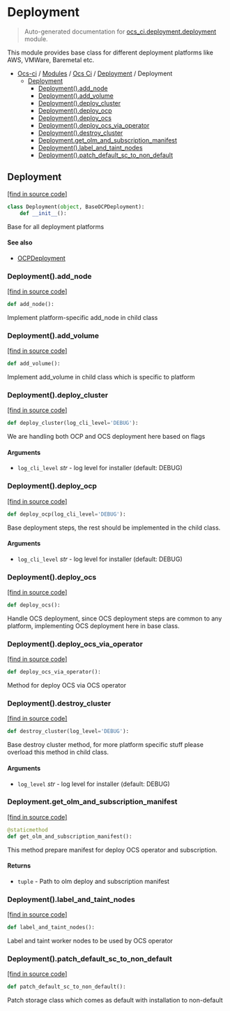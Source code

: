 # Deployment

> Auto-generated documentation for [ocs_ci.deployment.deployment](https://github.com/gklein/ocs-ci/blob/master/ocs_ci/deployment/deployment.py) module.

This module provides base class for different deployment
platforms like AWS, VMWare, Baremetal etc.

- [Ocs-ci](../../README.md#ocs-ci) / [Modules](../../MODULES.md#ocs-ci-modules) / [Ocs Ci](../index.md#ocs-ci) / [Deployment](index.md#deployment) / Deployment
    - [Deployment](#deployment)
        - [Deployment().add_node](#deploymentadd_node)
        - [Deployment().add_volume](#deploymentadd_volume)
        - [Deployment().deploy_cluster](#deploymentdeploy_cluster)
        - [Deployment().deploy_ocp](#deploymentdeploy_ocp)
        - [Deployment().deploy_ocs](#deploymentdeploy_ocs)
        - [Deployment().deploy_ocs_via_operator](#deploymentdeploy_ocs_via_operator)
        - [Deployment().destroy_cluster](#deploymentdestroy_cluster)
        - [Deployment.get_olm_and_subscription_manifest](#deploymentget_olm_and_subscription_manifest)
        - [Deployment().label_and_taint_nodes](#deploymentlabel_and_taint_nodes)
        - [Deployment().patch_default_sc_to_non_default](#deploymentpatch_default_sc_to_non_default)

## Deployment

[[find in source code]](https://github.com/gklein/ocs-ci/blob/master/ocs_ci/deployment/deployment.py#L39)

```python
class Deployment(object, BaseOCPDeployment):
    def __init__():
```

Base for all deployment platforms

#### See also

- [OCPDeployment](ocp.md#ocpdeployment)

### Deployment().add_node

[[find in source code]](https://github.com/gklein/ocs-ci/blob/master/ocs_ci/deployment/deployment.py#L410)

```python
def add_node():
```

Implement platform-specific add_node in child class

### Deployment().add_volume

[[find in source code]](https://github.com/gklein/ocs-ci/blob/master/ocs_ci/deployment/deployment.py#L56)

```python
def add_volume():
```

Implement add_volume in child class which is specific to
platform

### Deployment().deploy_cluster

[[find in source code]](https://github.com/gklein/ocs-ci/blob/master/ocs_ci/deployment/deployment.py#L63)

```python
def deploy_cluster(log_cli_level='DEBUG'):
```

We are handling both OCP and OCS deployment here based on flags

#### Arguments

- `log_cli_level` *str* - log level for installer (default: DEBUG)

### Deployment().deploy_ocp

[[find in source code]](https://github.com/gklein/ocs-ci/blob/master/ocs_ci/deployment/deployment.py#L96)

```python
def deploy_ocp(log_cli_level='DEBUG'):
```

Base deployment steps, the rest should be implemented in the child
class.

#### Arguments

- `log_cli_level` *str* - log level for installer (default: DEBUG)

### Deployment().deploy_ocs

[[find in source code]](https://github.com/gklein/ocs-ci/blob/master/ocs_ci/deployment/deployment.py#L296)

```python
def deploy_ocs():
```

Handle OCS deployment, since OCS deployment steps are common to any
platform, implementing OCS deployment here in base class.

### Deployment().deploy_ocs_via_operator

[[find in source code]](https://github.com/gklein/ocs-ci/blob/master/ocs_ci/deployment/deployment.py#L228)

```python
def deploy_ocs_via_operator():
```

Method for deploy OCS via OCS operator

### Deployment().destroy_cluster

[[find in source code]](https://github.com/gklein/ocs-ci/blob/master/ocs_ci/deployment/deployment.py#L399)

```python
def destroy_cluster(log_level='DEBUG'):
```

Base destroy cluster method, for more platform specific stuff please
overload this method in child class.

#### Arguments

- `log_level` *str* - log level for installer (default: DEBUG)

### Deployment.get_olm_and_subscription_manifest

[[find in source code]](https://github.com/gklein/ocs-ci/blob/master/ocs_ci/deployment/deployment.py#L175)

```python
@staticmethod
def get_olm_and_subscription_manifest():
```

This method prepare manifest for deploy OCS operator and subscription.

#### Returns

- `tuple` - Path to olm deploy and subscription manifest

### Deployment().label_and_taint_nodes

[[find in source code]](https://github.com/gklein/ocs-ci/blob/master/ocs_ci/deployment/deployment.py#L108)

```python
def label_and_taint_nodes():
```

Label and taint worker nodes to be used by OCS operator

### Deployment().patch_default_sc_to_non_default

[[find in source code]](https://github.com/gklein/ocs-ci/blob/master/ocs_ci/deployment/deployment.py#L416)

```python
def patch_default_sc_to_non_default():
```

Patch storage class which comes as default with installation to non-default
